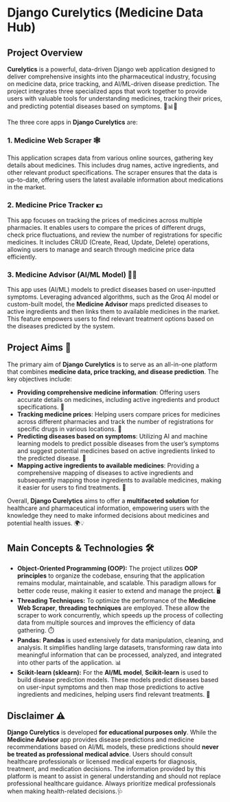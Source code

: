 # Django Curelytics (Medicine Data Hub)

## Project Overview

**Curelytics** is a powerful, data-driven Django web application designed to deliver comprehensive insights into the pharmaceutical industry, focusing on medicine data, price tracking, and AI/ML-driven disease prediction. The project integrates three specialized apps that work together to provide users with valuable tools for understanding medicines, tracking their prices, and predicting potential diseases based on symptoms. 💊📊🤖

The three core apps in **Django Curelytics** are:

### 1. Medicine Web Scraper 🕸️

This application scrapes data from various online sources, gathering key details about medicines. This includes drug names, active ingredients, and other relevant product specifications. The scraper ensures that the data is up-to-date, offering users the latest available information about medications in the market.

### 2. Medicine Price Tracker 💵

This app focuses on tracking the prices of medicines across multiple pharmacies. It enables users to compare the prices of different drugs, check price fluctuations, and review the number of registrations for specific medicines. It includes CRUD (Create, Read, Update, Delete) operations, allowing users to manage and search through medicine price data efficiently.

### 3. Medicine Advisor (AI/ML Model) 🤖💡

This app uses (AI/ML) models to predict diseases based on user-inputted symptoms. Leveraging advanced algorithms, such as the Groq AI model or custom-built model, the **Medicine Advisor** maps predicted diseases to active ingredients and then links them to available medicines in the market. This feature empowers users to find relevant treatment options based on the diseases predicted by the system.

## Project Aims 🎯

The primary aim of **Django Curelytics** is to serve as an all-in-one platform that combines **medicine data, price tracking, and disease prediction**. The key objectives include:

- **Providing comprehensive medicine information**: Offering users accurate details on medicines, including active ingredients and product specifications. 🧴
- **Tracking medicine prices**: Helping users compare prices for medicines across different pharmacies and track the number of registrations for specific drugs in various locations. 💸
- **Predicting diseases based on symptoms**: Utilizing AI and machine learning models to predict possible diseases from the user’s symptoms and suggest potential medicines based on active ingredients linked to the predicted disease. 🧠
- **Mapping active ingredients to available medicines**: Providing a comprehensive mapping of diseases to active ingredients and subsequently mapping those ingredients to available medicines, making it easier for users to find treatments. 🏥

Overall, **Django Curelytics** aims to offer a **multifaceted solution** for healthcare and pharmaceutical information, empowering users with the knowledge they need to make informed decisions about medicines and potential health issues. 🌍💡

## Main Concepts & Technologies  🛠️

- **Object-Oriented Programming (OOP):** The project utilizes **OOP principles** to organize the codebase, ensuring that the application remains modular, maintainable, and scalable. This paradigm allows for better code reuse, making it easier to extend and manage the project. 🖥️
- **Threading Techniques:** To optimize the performance of the **Medicine Web Scraper**, **threading techniques** are employed. These allow the scraper to work concurrently, which speeds up the process of collecting data from multiple sources and improves the efficiency of data gathering. ⏱️
- **Pandas:** **Pandas** is used extensively for data manipulation, cleaning, and analysis. It simplifies handling large datasets, transforming raw data into meaningful information that can be processed, analyzed, and integrated into other parts of the application. 📊
- **Scikit-learn (sklearn):** For the **AI/ML model**, **Scikit-learn** is used to build disease prediction models. These models predict diseases based on user-input symptoms and then map those predictions to active ingredients and medicines, helping users find relevant treatments. 🧬

## Disclaimer ⚠️

**Django Curelytics** is developed **for educational purposes only**. While the **Medicine Advisor** app provides disease predictions and medicine recommendations based on AI/ML models, these predictions should **never be treated as professional medical advice**. Users should consult healthcare professionals or licensed medical experts for diagnosis, treatment, and medication decisions. The information provided by this platform is meant to assist in general understanding and should not replace professional healthcare guidance. Always prioritize medical professionals when making health-related decisions.🩺
